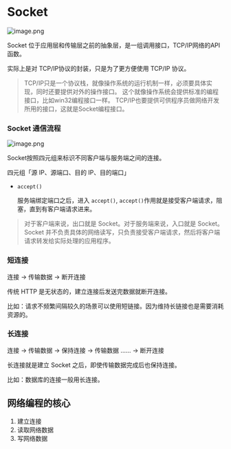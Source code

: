 # Socket

![image.png](https://s2.loli.net/2025/07/17/wKtIZq7eS5Bm9Ox.png)

Socket 位于应用层和传输层之前的抽象层，是一组调用接口，TCP/IP网络的API函数。

实际上是对 TCP/IP协议的封装，只是为了更方便使用 TCP/IP 协议。

> TCP/IP只是一个协议栈，就像操作系统的运行机制一样，必须要具体实现，同时还要提供对外的操作接口。
这个就像操作系统会提供标准的编程接口，比如win32编程接口一样。
TCP/IP也要提供可供程序员做网络开发所用的接口，这就是Socket编程接口。
> 

### Socket 通信流程

![image.png](https://s2.loli.net/2025/07/17/LdT6kzABVK5b7Gg.png)

Socket按照四元组来标识不同客户端与服务端之间的连接。

四元组「源 IP、源端口、目的 IP、目的端口」

- `accept()`
  
    服务端绑定端口之后，进入 `accept()`, `accept()`作用就是接受客户端请求，阻塞，直到有客户端请求进来。
    

> 对于客户端来说，出口就是 Socket。对于服务端来说，入口就是 Socket。Socket 并不负责具体的网络读写，只负责接受客户端请求，然后将客户端请求转发给实际处理的应用程序。
> 

### 短连接

连接 → 传输数据 → 断开连接

传统 HTTP 是无状态的，建立连接后发送完数据就断开连接。

比如：请求不频繁间隔较久的场景可以使用短链接。因为维持长链接也是需要消耗资源的。

### 长连接

连接 → 传输数据 → 保持连接 → 传输数据 …… → 断开连接

长连接就是建立 Socket 之后，即使传输数据完成后也保持连接。

比如：数据库的连接一般用长连接。

## 网络编程的核心

1. 建立连接
2. 读取网络数据
3. 写网络数据